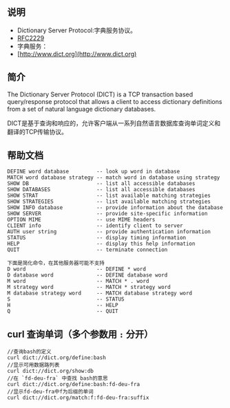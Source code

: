 ## 说明
 * Dictionary Server Protocol:字典服务协议。
 * [RFC2229](http://www.dict.org/rfc2229.txt)
 * 字典服务：
  * [http://www.dict.org](http://www.dict.org)


## 简介

The Dictionary Server Protocol (DICT) is a TCP transaction based query/response protocol that allows a client to access dictionary definitions from a set of natural language dictionary databases.

DICT是基于查询和响应的，允许客户端从一系列自然语言数据库查询单词定义和翻译的TCP传输协议。

## 帮助文档

	DEFINE word database         -- look up word in database
	MATCH word database strategy -- match word in database using strategy
	SHOW DB                      -- list all accessible databases
	SHOW DATABASES               -- list all accessible databases
	SHOW STRAT                   -- list available matching strategies
	SHOW STRATEGIES              -- list available matching strategies
	SHOW INFO database           -- provide information about the database
	SHOW SERVER                  -- provide site-specific information
	OPTION MIME                  -- use MIME headers
	CLIENT info                  -- identify client to server
	AUTH user string             -- provide authentication information
	STATUS                       -- display timing information
	HELP                         -- display this help information
	QUIT                         -- terminate connection

	下面是简化命令，在其他服务器可能不支持
	D word                       -- DEFINE * word
	D database word              -- DEFINE database word
	M word                       -- MATCH * . word
	M strategy word              -- MATCH * strategy word
	M database strategy word     -- MATCH database strategy word
	S                            -- STATUS
	H                            -- HELP
	Q                            -- QUIT

## curl 查询单词（多个参数用 `:` 分开）

	//查询bash的定义
	curl dict://dict.org/define:bash
	//显示可用数据路列表
	curl dict://dict.org/show:db
	//在 `fd-deu-fra` 中查找 bash的意思
	curl dict://dict.org/define:bash:fd-deu-fra
	//显示fd-deu-fra中f为后缀的单词
	curl dict://dict.org/match:f:fd-deu-fra:suffix
